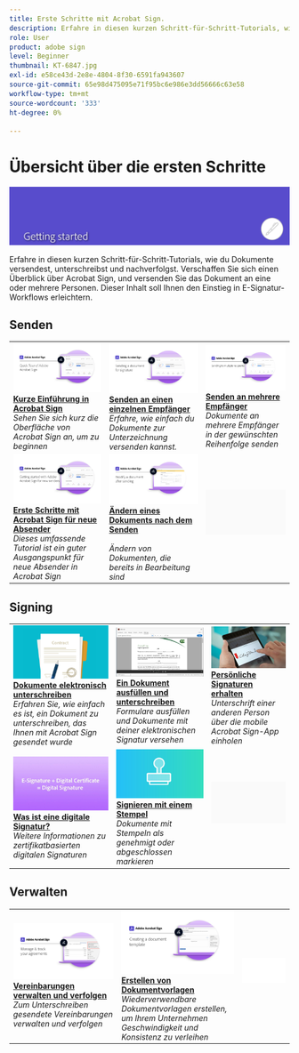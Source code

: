 ```yaml
---
title: Erste Schritte mit Acrobat Sign.
description: Erfahre in diesen kurzen Schritt-für-Schritt-Tutorials, wie du Dokumente versendest, unterschreibst und nachverfolgst
role: User
product: adobe sign
level: Beginner
thumbnail: KT-6847.jpg
exl-id: e58ce43d-2e8e-4804-8f30-6591fa943607
source-git-commit: 65e98d475095e71f95bc6e986e3dd56666c63e58
workflow-type: tm+mt
source-wordcount: '333'
ht-degree: 0%

---
```


# Übersicht über die ersten Schritte

![Bild zu den ersten Schritten in Sign](../assets/Hero-GettingStarted.png)

Erfahre in diesen kurzen Schritt-für-Schritt-Tutorials, wie du Dokumente versendest, unterschreibst und nachverfolgst. Verschaffen Sie sich einen Überblick über Acrobat Sign, und versenden Sie das Dokument an eine oder mehrere Personen. Dieser Inhalt soll Ihnen den Einstieg in E-Signatur-Workflows erleichtern.

## Senden

<table style="table-layout:fixed">
<tr>
 <td>
    <a href="quick-tour.md">
      <img alt="Kurze Einführung in Acrobat Sign" src="../assets/Quick-Tour.png" />
    </a>
    <div>
    <a href="quick-tour.md"><strong>Kurze Einführung in Acrobat Sign</strong></a>
    </div>
    <em>Sehen Sie sich kurz die Oberfläche von Acrobat Sign an, um zu beginnen</em>
    <br>
  </td>
  <td>
    <a href="send-to-single-recipient.md">
      <img alt="Senden an einen einzelnen Empfänger" src="../assets/Send-to-single-recipient.png" />
    </a>
    <div>
    <a href="send-to-single-recipient.md"><strong>Senden an einen einzelnen Empfänger</strong></a>
    </div>
    <em>Erfahre, wie einfach du Dokumente zur Unterzeichnung versenden kannst.</em>
    <br>
  </td>
  <td>
    <a href="send-to-multiple-recipients.md">
      <img alt="Senden an mehrere Empfänger" src="../assets/Sending-to-multiple-recipients.png" />
    </a>
    <div>
    <a href="send-to-multiple-recipients.md"><strong>Senden an mehrere Empfänger</strong></a>
    </div>
    <em>Dokumente an mehrere Empfänger in der gewünschten Reihenfolge senden</em>
    <br>
  </td>
</tr>
<tr>
  <td>
    <a href="new-sender.md">
      <img alt="Erste Schritte mit Acrobat Sign für neue Absender" src="../assets/gettingstartednew.png" />
    </a>
    <div>
    <a href="new-sender.md"><strong>Erste Schritte mit Acrobat Sign für neue Absender</strong></a>
    </div>
    <em>Dieses umfassende Tutorial ist ein guter Ausgangspunkt für neue Absender in Acrobat Sign</em>
    <br>
  </td>
 <td>
    <a href="modify-in-flight.md">
      <img alt="Ändern eines Dokuments nach dem Senden" src="../assets/Modifying-sending.png" />
    </a>
    <div>
    <a href="modify-in-flight.md"><strong>Ändern eines Dokuments nach dem Senden</strong></a>
    </div>
    <br>
    <em>Ändern von Dokumenten, die bereits in Bearbeitung sind</em>
  </td>
  <td>
    <img alt="Spacer" src="../assets/Grayspacer.png" />
    <div>
    <br>
  </td>
</tr>
</table>

## Signing

<table style="table-layout:fixed">
<tr>
  <td>
    <a href="electronically-sign-a-document.md">
      <img alt="Dokumente elektronisch unterschreiben" src="../assets/Electronically-sign.png" />
    </a>
    <div>
    <a href="electronically-sign-a-document.md"><strong>Dokumente elektronisch unterschreiben</strong></a>
    </div>
    <em>Erfahren Sie, wie einfach es ist, ein Dokument zu unterschreiben, das Ihnen mit Acrobat Sign gesendet wurde</em>
    <br>
  </td>
  <td>
    <a href="fill-and-sign.md">
      <img alt="Ein Dokument ausfüllen und unterschreiben" src="../assets/FillandSign.png" />
    </a>
    <div>
    <a href="fill-and-sign.md"><strong>Ein Dokument ausfüllen und unterschreiben</strong></a>
    </div>
    <em>Formulare ausfüllen und Dokumente mit deiner elektronischen Signatur versehen</em>
    <br>
  </td>
  <td>
    <a href="sign-in-person.md">
      <img alt="Persönliche Signaturen erhalten" src="../assets/In-person.png" />
    </a>
    <div>
    <a href="sign-in-person.md"><strong>Persönliche Signaturen erhalten</strong></a>
    </div>
    <em>Unterschrift einer anderen Person über die mobile Acrobat Sign-App einholen</em>
    <br>
  </td>
</tr>
<tr>
  <td>
    <a href="sign-with-a-digital-signature.md">
      <img alt="Was ist eine digitale Signatur?" src="../assets/Whatisdigsig_1280.jpg" />
    </a>
    <div>
    <a href="sign-with-a-digital-signature.md"><strong>Was ist eine digitale Signatur?</strong></a>
    </div>
    <em>Weitere Informationen zu zertifikatbasierten digitalen Signaturen</em>
    <br>
  </td>
  <td>
    <a href="sign-with-a-stamp.md">
      <img alt="Signieren mit einem Stempel" src="../assets/Stamp.png" />
    </a>
    <div>
    <a href="sign-with-a-stamp.md"><strong>Signieren mit einem Stempel</strong></a>
    </div>
    <em>Dokumente mit Stempeln als genehmigt oder abgeschlossen markieren</em>
     <br>
  </td> 
  <td>
    <img alt="Spacer" src="../assets/Grayspacer.png" />
    <div>
    <br>
  </td>
</tr>  
</table>

## Verwalten

<table style="table-layout:fixed">
<tr>
  <td>
    <a href="manage-and-track.md">
      <img alt="Vereinbarungen verwalten und verfolgen" src="../assets/Manage_1280.png" />
    </a>
    <div>
    <a href="manage-and-track.md"><strong>Vereinbarungen verwalten und verfolgen</strong></a>
    </div>
    <em>Zum Unterschreiben gesendete Vereinbarungen verwalten und verfolgen</em>
    <br>
  </td>
  <td>
    <a href="../sign-advanced-users/create-a-template.md">
      <img alt="Erstellen von Dokumentvorlagen" src="../assets/Template.png" />
    </a>
    <div>
    <a href="../sign-advanced-users/create-a-template.md"><strong>Erstellen von Dokumentvorlagen</strong></a>
    </div>
    <em>Wiederverwendbare Dokumentvorlagen erstellen, um Ihrem Unternehmen Geschwindigkeit und Konsistenz zu verleihen</em>
    <br>
  </td>
  <td>
    <img alt="Spacer" src="../assets/Whitespacer.png" />
    <div>
    <br>
  </td>
</tr>
</table>
